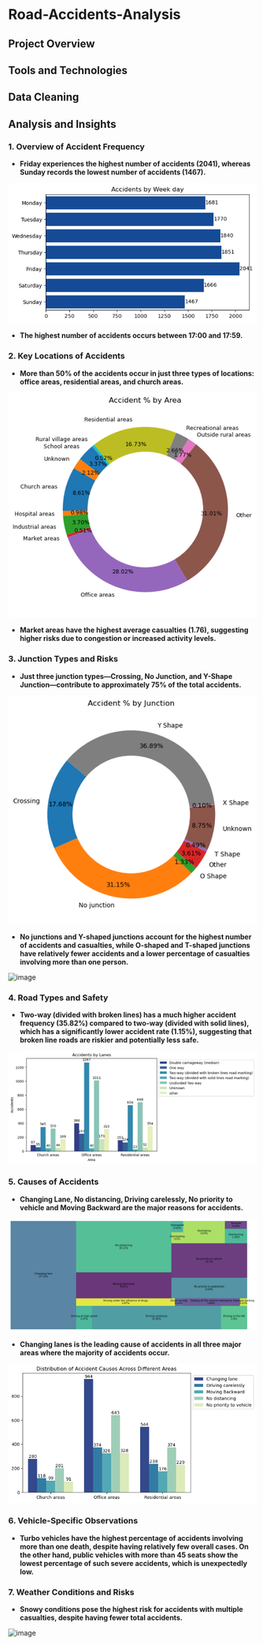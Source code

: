 # Road-Accidents-Analysis

## Project Overview

## Tools and Technologies

## Data Cleaning



## Analysis and Insights

### 1. Overview of Accident Frequency

- __Friday experiences the highest number of accidents (2041), whereas Sunday records the lowest number of accidents (1467).__


![Description of the image](acc_weekday.png)

- __The highest number of accidents occurs between 17:00 and 17:59.__

### 2. Key Locations of Accidents

- __More than 50% of the accidents occur in just three types of locations: office areas, residential areas, and church areas.__

![Description of the image](acc_areas.png)

- __Market areas have the highest average casualties (1.76), suggesting higher risks due to congestion or increased activity levels.__


### 3. Junction Types and Risks

- __Just three junction types—Crossing, No Junction, and Y-Shape Junction—contribute to approximately 75% of the total accidents.__

![Description of the image](acc_junction.png)

- __No junctions and Y-shaped junctions account for the highest number of accidents and casualties, while O-shaped and T-shaped junctions have relatively fewer accidents and a lower percentage of casualties involving more than one person.__

![image](https://github.com/user-attachments/assets/101747d4-c7ca-43f2-a80f-8f652f1de5cd)


### 4. Road Types and Safety

- __Two-way (divided with broken lines) has a much higher accident frequency (35.82%) compared to two-way (divided with solid lines), which has a significantly lower accident rate (1.15%), suggesting that broken line roads are riskier and potentially less safe.__

![Description of the image](acc_lanes.png)

### 5. Causes of Accidents

- __Changing Lane, No distancing, Driving carelessly, No priority to vehicle and Moving Backward are the major reasons for accidents.__

![Description of the image](acc_cause.png)

- __Changing lanes is the leading cause of accidents in all three major areas where the majority of accidents occur.__

![Description of the image](dis_areas.png)



### 6. Vehicle-Specific Observations

- __Turbo vehicles have the highest percentage of accidents involving more than one death, despite having relatively few overall cases. On the other hand, public vehicles with more than 45 seats show the lowest percentage of such severe accidents, which is unexpectedly low.__
  

### 7. Weather Conditions and Risks

- __Snowy conditions pose the highest risk for accidents with multiple casualties, despite having fewer total accidents.__

![image](https://github.com/user-attachments/assets/70babdc5-21b7-4cfc-b3de-1be0ff016e2f)

